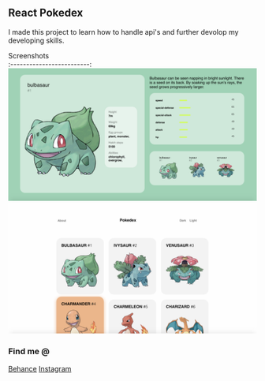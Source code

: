
## React Pokedex

I made this project to learn how to handle api's and further devolop my developing skills.


Screenshots               
:-------------------------:
![](https://github.com/Abdirahim-A/Pokedex/blob/master/images/poke1.png?raw=true)
![](https://github.com/Abdirahim-A/Pokedex/blob/master/images/poke2.png?raw=true)


### Find me @
[Behance](https://www.behance.net/abdigb510)
[Instagram](https://www.instagram.com/last_abdi/)
